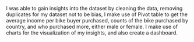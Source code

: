 I was able to gain insights into the dataset by cleaning the data, removing duplicates for my dataset not to be bias, I make use of Pivot table to get the average income per bike buyer purchased, counts of the bike purchased by country, and who purchased more, either male or female. 
I make use of charts for the visualization of my insights, and also create a dashboard.
